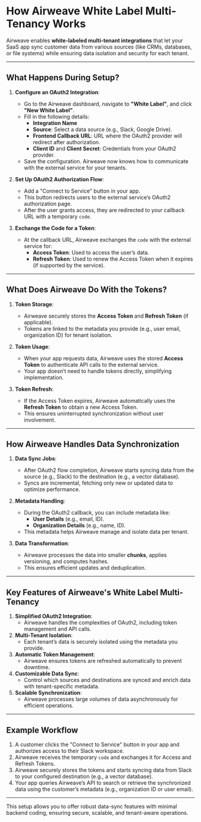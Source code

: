# How Airweave White Label Multi-Tenancy Works

Airweave enables **white-labeled multi-tenant integrations** that let your SaaS app sync customer data from various sources (like CRMs, databases, or file systems) while ensuring data isolation and security for each tenant.

---

## What Happens During Setup?

1. **Configure an OAuth2 Integration**:
   - Go to the Airweave dashboard, navigate to **"White Label"**, and click **"New White Label"**.
   - Fill in the following details:
     - **Integration Name**
     - **Source**: Select a data source (e.g., Slack, Google Drive).
     - **Frontend Callback URL**: URL where the OAuth2 provider will redirect after authorization.
     - **Client ID** and **Client Secret**: Credentials from your OAuth2 provider.
   - Save the configuration. Airweave now knows how to communicate with the external service for your tenants.

2. **Set Up OAuth2 Authorization Flow**:
   - Add a "Connect to Service" button in your app.
   - This button redirects users to the external service’s OAuth2 authorization page.
   - After the user grants access, they are redirected to your callback URL with a temporary `code`.

3. **Exchange the Code for a Token**:
   - At the callback URL, Airweave exchanges the `code` with the external service for:
     - **Access Token**: Used to access the user’s data.
     - **Refresh Token**: Used to renew the Access Token when it expires (if supported by the service).

---

## What Does Airweave Do With the Tokens?

1. **Token Storage**:
   - Airweave securely stores the **Access Token** and **Refresh Token** (if applicable).
   - Tokens are linked to the metadata you provide (e.g., user email, organization ID) for tenant isolation.

2. **Token Usage**:
   - When your app requests data, Airweave uses the stored **Access Token** to authenticate API calls to the external service.
   - Your app doesn’t need to handle tokens directly, simplifying implementation.

3. **Token Refresh**:
   - If the Access Token expires, Airweave automatically uses the **Refresh Token** to obtain a new Access Token.
   - This ensures uninterrupted synchronization without user involvement.

---

## How Airweave Handles Data Synchronization

1. **Data Sync Jobs**:
   - After OAuth2 flow completion, Airweave starts syncing data from the source (e.g., Slack) to the destination (e.g., a vector database).
   - Syncs are incremental, fetching only new or updated data to optimize performance.

2. **Metadata Handling**:
   - During the OAuth2 callback, you can include metadata like:
     - **User Details** (e.g., email, ID).
     - **Organization Details** (e.g., name, ID).
   - This metadata helps Airweave manage and isolate data per tenant.

3. **Data Transformation**:
   - Airweave processes the data into smaller **chunks**, applies versioning, and computes hashes.
   - This ensures efficient updates and deduplication.

---

## Key Features of Airweave's White Label Multi-Tenancy

1. **Simplified OAuth2 Integration**:
   - Airweave handles the complexities of OAuth2, including token management and API calls.
2. **Multi-Tenant Isolation**:
   - Each tenant’s data is securely isolated using the metadata you provide.
3. **Automatic Token Management**:
   - Airweave ensures tokens are refreshed automatically to prevent downtime.
4. **Customizable Data Sync**:
   - Control which sources and destinations are synced and enrich data with tenant-specific metadata.
5. **Scalable Synchronization**:
   - Airweave processes large volumes of data asynchronously for efficient operations.

---

## Example Workflow

1. A customer clicks the "Connect to Service" button in your app and authorizes access to their Slack workspace.
2. Airweave receives the temporary `code` and exchanges it for Access and Refresh Tokens.
3. Airweave securely stores the tokens and starts syncing data from Slack to your configured destination (e.g., a vector database).
4. Your app queries Airweave’s API to search or retrieve the synchronized data using the customer’s metadata (e.g., organization ID or user email).

---

This setup allows you to offer robust data-sync features with minimal backend coding, ensuring secure, scalable, and tenant-aware operations.
